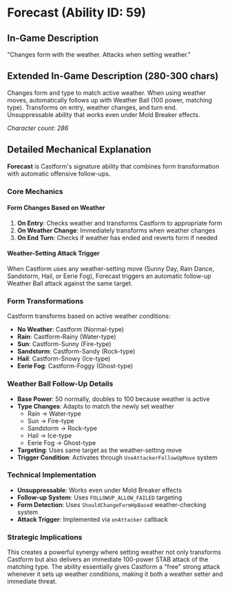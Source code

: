 # Forecast (Ability ID: 59)

## In-Game Description
"Changes form with the weather. Attacks when setting weather."

## Extended In-Game Description (280-300 chars)
Changes form and type to match active weather. When using weather moves, automatically follows up with Weather Ball (100 power, matching type). Transforms on entry, weather changes, and turn end. Unsuppressable ability that works even under Mold Breaker effects.

*Character count: 286*

## Detailed Mechanical Explanation
**Forecast** is Castform's signature ability that combines form transformation with automatic offensive follow-ups.

### Core Mechanics

#### Form Changes Based on Weather
1. **On Entry**: Checks weather and transforms Castform to appropriate form
2. **On Weather Change**: Immediately transforms when weather changes  
3. **On End Turn**: Checks if weather has ended and reverts form if needed

#### Weather-Setting Attack Trigger
When Castform uses any weather-setting move (Sunny Day, Rain Dance, Sandstorm, Hail, or Eerie Fog), Forecast triggers an automatic follow-up Weather Ball attack against the same target.

### Form Transformations
Castform transforms based on active weather conditions:
- **No Weather**: Castform (Normal-type)
- **Rain**: Castform-Rainy (Water-type)
- **Sun**: Castform-Sunny (Fire-type)
- **Sandstorm**: Castform-Sandy (Rock-type)
- **Hail**: Castform-Snowy (Ice-type)
- **Eerie Fog**: Castform-Foggy (Ghost-type)

### Weather Ball Follow-Up Details
- **Base Power**: 50 normally, doubles to 100 because weather is active
- **Type Changes**: Adapts to match the newly set weather
  - Rain → Water-type
  - Sun → Fire-type
  - Sandstorm → Rock-type  
  - Hail → Ice-type
  - Eerie Fog → Ghost-type
- **Targeting**: Uses same target as the weather-setting move
- **Trigger Condition**: Activates through `UseAttackerFollowUpMove` system

### Technical Implementation
- **Unsuppressable**: Works even under Mold Breaker effects
- **Follow-up System**: Uses `FOLLOWUP_ALLOW_FAILED` targeting
- **Form Detection**: Uses `ShouldChangeFormHpBased` weather-checking system
- **Attack Trigger**: Implemented via `onAttacker` callback

### Strategic Implications
This creates a powerful synergy where setting weather not only transforms Castform but also delivers an immediate 100-power STAB attack of the matching type. The ability essentially gives Castform a "free" strong attack whenever it sets up weather conditions, making it both a weather setter and immediate threat.